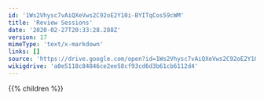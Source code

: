 ```yaml
---
id: '1Ws2Vhysc7vAiQXeVws2C92oE2Y10i-BYITqCos59cWM'
title: 'Review Sessions'
date: '2020-02-27T20:33:28.288Z'
version: 17
mimeType: 'text/x-markdown'
links: []
source: 'https://drive.google.com/open?id=1Ws2Vhysc7vAiQXeVws2C92oE2Y10i-BYITqCos59cWM'
wikigdrive: 'a0e5118c84846ce2ee58cf93cd6d3b61cb6112d4'
---
```

{{% children %}}
